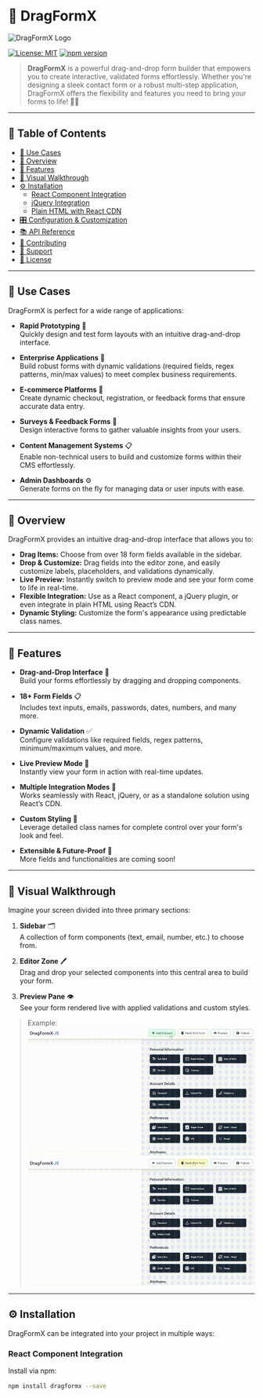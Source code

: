 # 🚀 DragFormX

![DragFormX Logo](https://example.com/dragformx-logo.png)

[![License: MIT](https://img.shields.io/badge/License-MIT-yellow.svg)](LICENSE)
[![npm version](https://img.shields.io/npm/v/dragformx.svg)](https://www.npmjs.com/package/dragformx)

> **DragFormX** is a powerful drag-and-drop form builder that empowers you to create interactive, validated forms effortlessly. Whether you're designing a sleek contact form or a robust multi-step application, DragFormX offers the flexibility and features you need to bring your forms to life! 🎨✨

---

## 📖 Table of Contents

- [🚀 Use Cases](#-use-cases)
- [📝 Overview](#-overview)
- [🌟 Features](#-features)
- [🎥 Visual Walkthrough](#-visual-walkthrough)
- [⚙️ Installation](#️-installation)
  - [React Component Integration](#react-component-integration)
  - [jQuery Integration](#jquery-integration)
  - [Plain HTML with React CDN](#plain-html-with-react-cdn)
- [🎛️ Configuration & Customization](#️-configuration--customization)
- [📚 API Reference](#-api-reference)
- [🤝 Contributing](#-contributing)
- [💬 Support](#-support)
- [📄 License](#-license)

---

## 🚀 Use Cases

DragFormX is perfect for a wide range of applications:

- **Rapid Prototyping** 🚀  
  Quickly design and test form layouts with an intuitive drag-and-drop interface.

- **Enterprise Applications** 🏢  
  Build robust forms with dynamic validations (required fields, regex patterns, min/max values) to meet complex business requirements.

- **E-commerce Platforms** 🛒  
  Create dynamic checkout, registration, or feedback forms that ensure accurate data entry.

- **Surveys & Feedback Forms** 📝  
  Design interactive forms to gather valuable insights from your users.

- **Content Management Systems** 📋  
  Enable non-technical users to build and customize forms within their CMS effortlessly.

- **Admin Dashboards** ⚙️  
  Generate forms on the fly for managing data or user inputs with ease.

---

## 📝 Overview

DragFormX provides an intuitive drag-and-drop interface that allows you to:

- **Drag Items:** Choose from over 18 form fields available in the sidebar.  
- **Drop & Customize:** Drag fields into the editor zone, and easily customize labels, placeholders, and validations dynamically.  
- **Live Preview:** Instantly switch to preview mode and see your form come to life in real-time.  
- **Flexible Integration:** Use as a React component, a jQuery plugin, or even integrate in plain HTML using React’s CDN.  
- **Dynamic Styling:** Customize the form's appearance using predictable class names.

---

## 🌟 Features

- **Drag-and-Drop Interface** 🎯  
  Build your forms effortlessly by dragging and dropping components.

- **18+ Form Fields** 📋  
  Includes text inputs, emails, passwords, dates, numbers, and many more.

- **Dynamic Validation** ✅  
  Configure validations like required fields, regex patterns, minimum/maximum values, and more.

- **Live Preview Mode** 👀  
  Instantly view your form in action with real-time updates.

- **Multiple Integration Modes** 🔌  
  Works seamlessly with React, jQuery, or as a standalone solution using React’s CDN.

- **Custom Styling** 🎨  
  Leverage detailed class names for complete control over your form's look and feel.

- **Extensible & Future-Proof** 🔮  
  More fields and functionalities are coming soon!

---

## 🎥 Visual Walkthrough

Imagine your screen divided into three primary sections:

1. **Sidebar** 🗂️  
   A collection of form components (text, email, number, etc.) to choose from.

2. **Editor Zone** 🖊️  
   Drag and drop your selected components into this central area to build your form.

3. **Preview Pane** 👁️  
   See your form rendered live with applied validations and custom styles.


> Example:  
>![DragFormX Demo](assets/Normal-Drag-Drop.gif)
>![DragFormX Demo](assets/Multi-Part.gif)


---

## ⚙️ Installation

DragFormX can be integrated into your project in multiple ways:

### React Component Integration

Install via npm:

```bash
npm install dragformx --save
